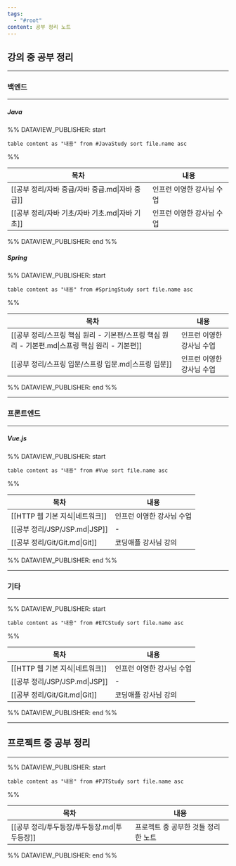 ```yaml
---
tags:
  - "#root"
content: 공부 정리 노트
---
```




## 강의 중 공부 정리
---
### 백엔드

---
##### Java
%% DATAVIEW_PUBLISHER: start
```dataview
table content as "내용" from #JavaStudy sort file.name asc
```
%%

| 목차                              | 내용             |
| ------------------------------- | -------------- |
| [[공부 정리/자바 중급/자바 중급.md\|자바 중급]] | 인프런 이영한 강사님 수업 |
| [[공부 정리/자바 기초/자바 기초.md\|자바 기초]] | 인프런 이영한 강사님 수업 |

%% DATAVIEW_PUBLISHER: end %%

##### Spring
%% DATAVIEW_PUBLISHER: start
```dataview
table content as "내용" from #SpringStudy sort file.name asc
```
%%

| 목차                                                            | 내용             |
| ------------------------------------------------------------- | -------------- |
| [[공부 정리/스프링 핵심 원리 - 기본편/스프링 핵심 원리 - 기본편.md\|스프링 핵심 원리 - 기본편]] | 인프런 이영한 강사님 수업 |
| [[공부 정리/스프링 입문/스프링 입문.md\|스프링 입문]]                            | 인프런 이영한 강사님 수업 |

%% DATAVIEW_PUBLISHER: end %%

---
### 프론트엔드

---

##### Vue.js

%% DATAVIEW_PUBLISHER: start
```dataview
table content as "내용" from #Vue sort file.name asc
```
%%

| 목차                           | 내용             |
| ---------------------------- | -------------- |
| [[HTTP 웹 기본 지식\|네트워크]] | 인프런 이영한 강사님 수업 |
| [[공부 정리/JSP/JSP.md\|JSP]]    | \-             |
| [[공부 정리/Git/Git.md\|Git]]    | 코딩애플 강사님 강의    |

%% DATAVIEW_PUBLISHER: end %%

---
### 기타

---
%% DATAVIEW_PUBLISHER: start
```dataview
table content as "내용" from #ETCStudy sort file.name asc
```
%%

| 목차                           | 내용             |
| ---------------------------- | -------------- |
| [[HTTP 웹 기본 지식\|네트워크]] | 인프런 이영한 강사님 수업 |
| [[공부 정리/JSP/JSP.md\|JSP]]    | \-             |
| [[공부 정리/Git/Git.md\|Git]]    | 코딩애플 강사님 강의    |

%% DATAVIEW_PUBLISHER: end %%

---
## 프로젝트 중 공부 정리

---

%% DATAVIEW_PUBLISHER: start
```dataview
table content as "내용" from #PJTStudy sort file.name asc
```
%%

| 목차                           | 내용                   |
| ---------------------------- | -------------------- |
| [[공부 정리/투두등장/투두등장.md\|투두등장]] | 프로젝트 중 공부한 것들 정리한 노트 |

%% DATAVIEW_PUBLISHER: end %%



